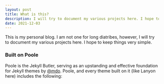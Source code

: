 ```yaml
---
layout: post
title: What is this?
description: I will try to document my various projects here. I hope to keep things very simple.
date: 2021-12-03
---
```


This is my personal blog. I am not one for long diatribes, however, I will try to document my various projects here. I hope to keep things very simple.  

<!--more-->

### Built on Poole

Poole is the Jekyll Butler, serving as an upstanding and effective foundation for Jekyll themes by [@mdo](https://twitter.com/mdo). Poole, and every theme built on it (like Lanyon here) includes the following:
